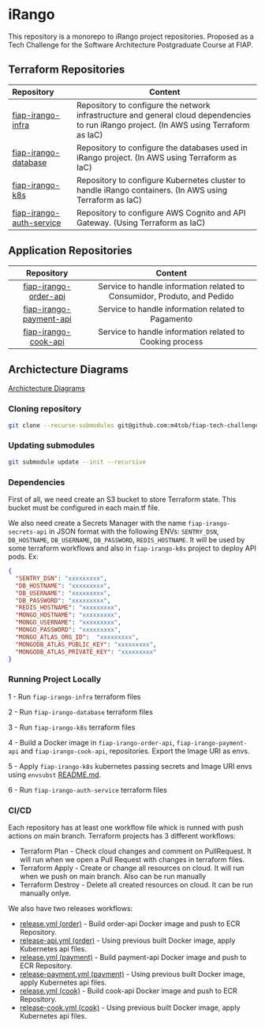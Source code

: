# iRango

This repository is a monorepo to iRango project repositories. Proposed as a Tech Challenge for the Software Architecture Postgraduate Course at FIAP.

## Terraform Repositories
| Repository | Content |
| :---   | --- |
| [fiap-irango-infra](https://github.com/FIAP-Tech-Challenge-53/fiap-irango-infra) | Repository to configure the network infrastructure and general cloud dependencies to run iRango project. (In AWS using Terraform as IaC) |
| [fiap-irango-database](https://github.com/FIAP-Tech-Challenge-53/fiap-irango-database) | Repository to configure the databases used in iRango project. (In AWS using Terraform as IaC) |
| [fiap-irango-k8s](https://github.com/FIAP-Tech-Challenge-53/fiap-irango-k8s) | Repository to configure Kubernetes cluster to handle iRango containers. (In AWS using Terraform as IaC)|
| [fiap-irango-auth-service](https://github.com/FIAP-Tech-Challenge-53/fiap-irango-auth-service) | Repository to configure AWS Cognito and API Gateway. (Using Terraform as IaC) |

## Application Repositories
| Repository | Content |
| :---:   | :---: |
| [fiap-irango-order-api](https://github.com/FIAP-Tech-Challenge-53/fiap-irango-order-api) | Service to handle information related to Consumidor, Produto, and Pedido |
| [fiap-irango-payment-api](https://github.com/FIAP-Tech-Challenge-53/fiap-irango-payment-api) | Service to handle information related to Pagamento |
| [fiap-irango-cook-api](https://github.com/FIAP-Tech-Challenge-53/fiap-irango-cook-api) | Service to handle information related to Cooking process |

## Archictecture Diagrams
[Archictecture Diagrams](./docs/architecture-diagrams.md)

### Cloning repository
```bash
git clone --recurse-submodules git@github.com:m4tob/fiap-tech-challenge.git
```

### Updating submodules
```bash
git submodule update --init --recursive
```

### Dependencies
First of all, we need create an S3 bucket to store Terraform state. This bucket must be configured in each main.tf file.

We also need create a Secrets Manager with the name `fiap-irango-secrets-api` in JSON format with the following ENVs: `SENTRY_DSN`, `DB_HOSTNAME`, `DB_USERNAME`, `DB_PASSWORD`, `REDIS_HOSTNAME`. It will be used by some terraform workflows and also in `fiap-irango-k8s` project to deploy API pods. Ex:
```json
{
  "SENTRY_DSN": "xxxxxxxxx",
  "DB_HOSTNAME": "xxxxxxxxx",
  "DB_USERNAME": "xxxxxxxxx",
  "DB_PASSWORD": "xxxxxxxxx",
  "REDIS_HOSTNAME": "xxxxxxxxx",
  "MONGO_HOSTNAME": "xxxxxxxxx",
  "MONGO_USERNAME": "xxxxxxxxx",
  "MONGO_PASSWORD": "xxxxxxxxx",
  "MONGO_ATLAS_ORG_ID":  "xxxxxxxxx",
  "MONGODB_ATLAS_PUBLIC_KEY": "xxxxxxxxx",
  "MONGODB_ATLAS_PRIVATE_KEY": "xxxxxxxxx"
}
```

### Running Project Locally
1 - Run `fiap-irango-infra` terraform files

2 - Run `fiap-irango-database` terraform files

3 - Run `fiap-irango-k8s` terraform files

4 - Build a Docker image in `fiap-irango-order-api`, `fiap-irango-payment-api` and `fiap-irango-cook-api`, repositories. Export the Image URI as envs.

5 - Apply `fiap-irango-k8s` kubernetes passing secrets and Image URI envs using `envsubst` [README.md](`https://github.com/FIAP-Tech-Challenge-53/blob/main/README.md#without-make`).

6 - Run `fiap-irango-auth-service` terraform files

### CI/CD
Each repository has at least one workflow file whick is runned with push actions on main branch. Terraform projects has 3 different workflows:
  - Terraform Plan - Check cloud changes and comment on PullRequest. It will run when we open a Pull Request with changes in terraform files.
  - Terraform Apply - Create or change all resources on cloud. It will run when we push on main branch. Also can be run manually
  - Terraform Destroy - Delete all created resources on cloud. It can be run manually onlye.

We also have two releases workflows:
  - [release.yml (order)](https://github.com/FIAP-Tech-Challenge-53/fiap-irango-order-api/blob/main/.github/workflows/release.yml) - Build order-api Docker image and push to ECR Repository.
  - [release-api.yml (order)](https://github.com/FIAP-Tech-Challenge-53/fiap-irango-k8s/blob/main/.github/workflows/release-api.yml) - Using previous built Docker image, apply Kubernetes api files.
  - [release.yml (payment)](https://github.com/FIAP-Tech-Challenge-53/fiap-irango-payment-api/blob/main/.github/workflows/release.yml) - Build payment-api Docker image and push to ECR Repository.
  - [release-payment.yml (payment)](https://github.com/FIAP-Tech-Challenge-53/fiap-irango-k8s/blob/main/.github/workflows/release-payment.yml) - Using previous built Docker image, apply Kubernetes api files.
  - [release.yml (cook)](https://github.com/FIAP-Tech-Challenge-53/fiap-irango-cook-api/blob/main/.github/workflows/release.yml) - Build cook-api Docker image and push to ECR Repository.
  - [release-cook.yml (cook)](https://github.com/FIAP-Tech-Challenge-53/fiap-irango-k8s/blob/main/.github/workflows/release-cook.yml) - Using previous built Docker image, apply Kubernetes api files.
    
